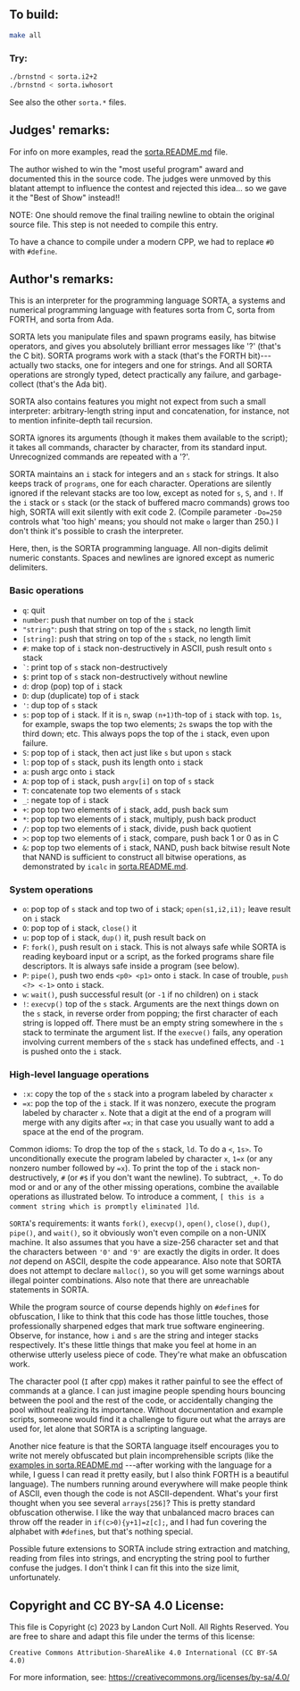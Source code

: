 ## To build:

```sh
make all
```


### Try:

```sh
./brnstnd < sorta.i2+2
./brnstnd < sorta.iwhosort
```

See also the other `sorta.*` files.


## Judges' remarks:

For info on more examples, read the [sorta.README.md](sorta.README.md) file.

The author wished to win the "most useful program" award and documented this in
the source code.  The judges were unmoved by this blatant attempt to influence
the contest and rejected this idea...  so we gave it the "Best of Show"
instead!!

NOTE: One should remove the final trailing newline to obtain the
original source file.  This step is not needed to compile
this entry.

To have a chance to compile under a modern CPP, we had to
replace `#D` with `#define`.


## Author's remarks:

This is an interpreter for the programming language SORTA, a systems
and numerical programming language with features sorta from C, sorta
from FORTH, and sorta from Ada.

SORTA lets you manipulate files and spawn programs easily, has bitwise
operators, and gives you absolutely brilliant error messages like '?'
(that's the C bit). SORTA programs work with a stack (that's the FORTH
bit)---actually two stacks, one for integers and one for strings. And
all SORTA operations are strongly typed, detect practically any failure,
and garbage-collect (that's the Ada bit).

SORTA also contains features you might not expect from such a small
interpreter: arbitrary-length string input and concatenation, for
instance, not to mention infinite-depth tail recursion.

SORTA ignores its arguments (though it makes them available to the
script); it takes all commands, character by character, from its
standard input. Unrecognized commands are repeated with a '?'.

SORTA maintains an `i` stack for integers and an `s` stack for strings. It also
keeps track of `programs`, one for each character.  Operations are silently
ignored if the relevant stacks are too low, except as noted for `s`, `S`, and
`!`. If the `i` stack or `s` stack (or the stack of buffered macro commands)
grows too high, SORTA will exit silently with exit code 2. (Compile parameter
`-Do=250` controls what 'too high' means; you should not make `o` larger than
250.) I don't think it's possible to crash the interpreter.

Here, then, is the SORTA programming language. All non-digits delimit
numeric constants. Spaces and newlines are ignored except as numeric
delimiters.

### Basic operations

- `q`: quit
- `number`: push that number on top of the `i` stack
- `"string"`: push that string on top of the `s` stack, no length limit
- `[string]`: push that string on top of the `s` stack, no length limit
- `#`: make top of `i` stack non-destructively in ASCII, push result onto `s` stack
- `` ` ``: print top of `s` stack non-destructively
- `$`: print top of `s` stack non-destructively without newline
- `d`: drop (pop) top of `i` stack
- `D`: dup (duplicate) top of `i` stack
- `'`: dup top of `s` stack
- `s`: pop top of `i` stack. If it is `n`, swap `(n+1)`th-top of `i` stack with top.
	`1s`, for example, swaps the top two elements; `2s` swaps the top with the
	third down; etc. This always pops the top of the `i` stack, even upon
	failure.
- `S`: pop top of `i` stack, then act just like `s` but upon `s` stack
- `l`: pop top of `s` stack, push its length onto `i` stack
- `a`: push argc onto `i` stack
- `A`: pop top of `i` stack, push `argv[i]` on top of `s` stack
- `T`: concatenate top two elements of `s` stack
- `_`: negate top of `i` stack
- `+`: pop top two elements of `i` stack, add, push back sum
- `*`: pop top two elements of `i` stack, multiply, push back product
- `/`: pop top two elements of `i` stack, divide, push back quotient
- `>`: pop top two elements of `i` stack, compare, push back 1 or 0 as in C
- `&`: pop top two elements of `i` stack, NAND, push back bitwise result
	Note that NAND is sufficient to construct all bitwise operations, as
	demonstrated by `icalc` in [sorta.README.md](sorta.README.md).

### System operations

- `o`: pop top of `s` stack and top two of `i` stack; `open(s1,i2,i1);` leave
result on `i` stack
- `O`: pop top of `i` stack, `close()` it
- `u`: pop top of `i` stack, `dup()` it, push result back on
- `F`: `fork()`, push result on `i` stack. This is not always safe while SORTA is
reading keyboard input or a script, as the forked programs share file
descriptors. It is always safe inside a program (see below).
- `P`: `pipe()`, push two ends `<p0> <p1>` onto `i` stack. In case of trouble,
`push <?> <-1>` onto `i` stack.
- `w`: `wait()`, push successful result (or `-1` if no children) on `i` stack
- `!`: `execvp()` top of the `s` stack. Arguments are the next things down on
the `s` stack, in reverse order from popping; the first character of
each string is lopped off. There must be an empty string somewhere
in the `s` stack to terminate the argument list. If the `execve()`
fails, any operation involving current members of the `s` stack has
undefined effects, and `-1` is pushed onto the `i` stack.

### High-level language operations

- `:x`: copy the top of the `s` stack into a program labeled by character `x`
- `=x`: pop the top of the `i` stack. If it was nonzero, execute the program
 labeled by character `x`. Note that a digit at the end of a program
 will merge with any digits after `=x`; in that case you usually want
 to add a space at the end of the program.

Common idioms: To drop the top of the `s` stack, `ld`. To do a `<`, `1s>`. To
unconditionally execute the program labeled by character `x`, `1=x` (or any
nonzero number followed by `=x`). To print the top of the `i` stack
non-destructively, `#` (or `#$` if you don't want the newline). To
subtract, `_+`. To do mod or and or any of the other missing operations,
combine the available operations as illustrated below. To introduce a
comment, `[ this is a comment string which is promptly eliminated ]ld`.

`SORTA`'s requirements: it wants `fork()`, `execvp()`, `open()`,
`close()`, `dup()`, `pipe()`, and `wait()`, so it obviously won't even compile
on a non-UNIX machine. It also assumes that you have a size-256
character set and that the characters between `'0'` and `'9'` are exactly
the digits in order. It does *not* depend on ASCII, despite the code
appearance. Also note that SORTA does not attempt to declare `malloc()`,
so you will get some warnings about illegal pointer combinations. Also
note that there are unreachable statements in SORTA.

While the program source of course depends highly on `#define`s for
obfuscation, I like to think that this code has those little touches,
those professionally sharpened edges that mark true software
engineering. Observe, for instance, how `i` and `s` are the string and
integer stacks respectively. It's these little things that make you
feel at home in an otherwise utterly useless piece of code. They're
what make an obfuscation work.

The character pool (`I` after cpp) makes it rather painful to
see the effect of commands at a glance. I can just imagine people
spending hours bouncing between the pool and the rest of the code,
or accidentally changing the pool without realizing its importance.
Without documentation and example scripts, someone would find it
a challenge to figure out what the arrays are used for, let alone
that SORTA is a scripting language.

Another nice feature is that the SORTA language itself encourages you to write
not merely obfuscated but plain incomprehensible scripts (like the [examples in
sorta.README.md](sorta.README.md) ---after working with the language for a
while, I guess I can read it pretty easily, but I also think FORTH is a
beautiful language). The numbers running around everywhere will make people
think of ASCII, even though the code is not ASCII-dependent.  What's your first
thought when you see several `arrays[256]`? This is pretty standard obfuscation
otherwise.  I like the way that unbalanced macro braces can throw off the reader
in `if(c>0){y+1]=z[c];`, and I had fun covering the alphabet with `#define`s,
but that's nothing special.

Possible future extensions to SORTA include string extraction and
matching, reading from files into strings, and encrypting the string
pool to further confuse the judges. I don't think I can fit this into
the size limit, unfortunately.


## Copyright and CC BY-SA 4.0 License:

This file is Copyright (c) 2023 by Landon Curt Noll.  All Rights Reserved.
You are free to share and adapt this file under the terms of this license:

    Creative Commons Attribution-ShareAlike 4.0 International (CC BY-SA 4.0)

For more information, see: https://creativecommons.org/licenses/by-sa/4.0/
